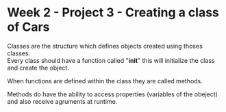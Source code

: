 # Week 2 - Project 3 - Creating a class of Cars

Classes are the structure which defines objects created using thoses classes.  
Every class should have a function called "**init**" this will initialize the class and create the object.

When functions are defined within the class they are called methods.

Methods do have the ability to access properties (variables of the obeject) and also receive agruments at runtime.
